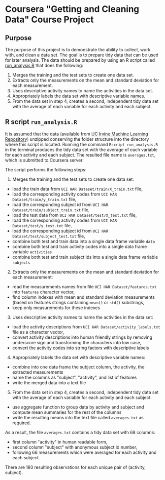 # Coursera "Getting and Cleaning Data" Course Project 

## Purpose

The purpose of this project is to demonstrate the ability to collect, work with, and clean a data set. The goal is to prepare tidy data that can be used for later analysis. The data should be prepared by using an R script called [run_analysis.R](run_analysis.R) that does the following:

1. Merges the training and the test sets to create one data set.
2. Extracts only the measurements on the mean and standard deviation for each measurement. 
3. Uses descriptive activity names to name the activities in the data set.
4. Appropriately labels the data set with descriptive variable names. 
5. From the data set in step 4, creates a second, independent tidy data set with the average of each variable for each activity and each subject.

## R script ``run_analysis.R``

It is assumed that the data (available from [UC Irvine Machine Learning Repository](http://archive.ics.uci.edu/ml/datasets/Human+Activity+Recognition+Using+Smartphones)) unzipped conserving the folder structure into the directory where this script is located. Running the command ``Rscript run_analysis.R`` in the terminal produces the tidy data set with the average of each variable for each activity and each subject. The resulted file name is ``averages.txt``, which is submitted to Coursera server.

The script performs the following steps:

1. Merges the training and the test sets to create one data set:
+ load the train data from ``UCI HAR Dataset/train/X_train.txt`` file,
+ load the corresponding activity codes from ``UCI HAR Dataset/train/y_train.txt`` file,
+ load the corresponding subject id from ``UCI HAR Dataset/train/subject_train.txt`` file,
+ load the test data from ``UCI HAR Dataset/test/X_test.txt`` file,
+ load the corresponding activity codes from ``UCI HAR Dataset/test/y_test.txt`` file,
+ load the corresponding subject id from ``UCI HAR Dataset/test/subject_test.txt`` file,
+ combine both test and train data into a single data frame variable ``data``
+ combine both test and train activity codes into a single data frame variable ``activities``
+ combine both test and train subject ids into a single data frame variable ``subjects``
2. Extracts only the measurements on the mean and standard deviation for each measurement:
+ read the measurements names from file ``UCI HAR Dataset/features.txt`` into ``features`` character vector,
+ find column indexes with mean and standard deviation measurements (based on features strings containing ``mean()`` or ``std()`` substrings,
+ keep only measurements for these indexes
3. Uses descriptive activity names to name the activities in the data set:
+ load the activity descriptions from ``UCI HAR Dataset/activity_labels.txt`` file as a character vector,
+ convert activity descriptions into human friendly strings by removing underscore sign and transforming the characters into low case,
+ convert the activity codes into string factors with descriptive labels
4. Appropriately labels the data set with descriptive variable names:
+ combine into one data frame the subject column, the activity, the extracted measurements
+ name the columns as "subject", "activity", and list of features
+ write the merged data into a text file
5. From the data set in step 4, creates a second, independent tidy data set with the average of each variable for each activity and each subject.
+ use aggregate function to group data by activity and subject and compute mean summaries for the rest of the columns
+ write the resulting means into the text file called ``averages.txt`` as required.

As a result, the file ``averages.txt`` contains a tidy data set with 68 columns:

* first column "activity" in human readable form, 
* second column "subject" with anonymous subject id number,
* following 66 measurements which were averaged for each activity and each subject.

There are 180 resulting observations for each unique pair of (activity, subject).

